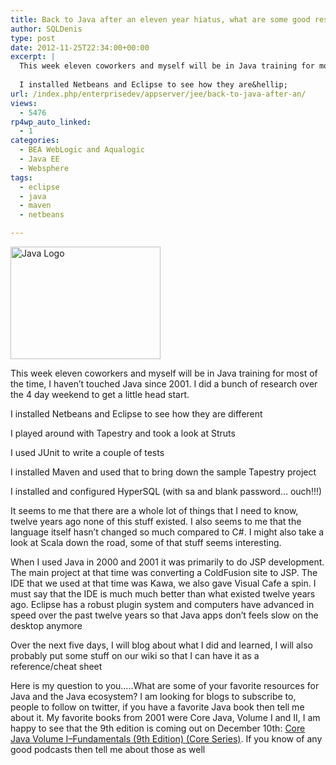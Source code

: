 ```yaml
---
title: Back to Java after an eleven year hiatus, what are some good resources you recommend?
author: SQLDenis
type: post
date: 2012-11-25T22:34:00+00:00
excerpt: |
  This week eleven coworkers and myself will be in Java training for most of the time, I haven't touched Java since 2001. I did a bunch of research over the 4 day weekend to get a little head start.
  
  I installed Netbeans and Eclipse to see how they are&hellip;
url: /index.php/enterprisedev/appserver/jee/back-to-java-after-an/
views:
  - 5476
rp4wp_auto_linked:
  - 1
categories:
  - BEA WebLogic and Aqualogic
  - Java EE
  - Websphere
tags:
  - eclipse
  - java
  - maven
  - netbeans

---
```

[<img src="http://farm1.staticflickr.com/17/22752982_28bfc98f68_m.jpg" width="240" height="180" alt="Java Logo" />][1]

This week eleven coworkers and myself will be in Java training for most of the time, I haven&#8217;t touched Java since 2001. I did a bunch of research over the 4 day weekend to get a little head start.

I installed Netbeans and Eclipse to see how they are different
  
I played around with Tapestry and took a look at Struts
  
I used JUnit to write a couple of tests
  
I installed Maven and used that to bring down the sample Tapestry project
  
I installed and configured HyperSQL (with sa and blank password&#8230; ouch!!!)

It seems to me that there are a whole lot of things that I need to know, twelve years ago none of this stuff existed. I also seems to me that the language itself hasn&#8217;t changed so much compared to C#. I might also take a look at Scala down the road, some of that stuff seems interesting. 

When I used Java in 2000 and 2001 it was primarily to do JSP development. The main project at that time was converting a ColdFusion site to JSP. The IDE that we used at that time was Kawa, we also gave Visual Cafe a spin. I must say that the IDE is much much better than what existed twelve years ago. Eclipse has a robust plugin system and computers have advanced in speed over the past twelve years so that Java apps don&#8217;t feels slow on the desktop anymore

Over the next five days, I will blog about what I did and learned, I will also probably put some stuff on our wiki so that I can have it as a reference/cheat sheet

Here is my question to you&#8230;..What are some of your favorite resources for Java and the Java ecosystem? I am looking for blogs to subscribe to, people to follow on twitter, if you have a favorite Java book then tell me about it. My favorite books from 2001 were Core Java, Volume I and II, I am happy to see that the 9th edition is coming out on December 10th: [Core Java Volume I&#8211;Fundamentals (9th Edition) (Core Series)][2]. If you know of any good podcasts then tell me about those as well

 [1]: http://www.flickr.com/photos/mrjoro/22752982/ "Java Logo by mrjoro, on Flickr"
 [2]: http://www.amazon.com/gp/product/0137081898/ref=as_li_ss_tl?ie=UTF8&camp=1789&creative=390957&creativeASIN=0137081898&linkCode=as2&tag=sql08-20